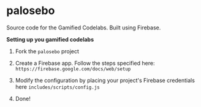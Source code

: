 # palosebo
Source code for the Gamified Codelabs. Built using Firebase.

**Setting up you gamified codelabs**

1. Fork the `palosebo` project

2. Create a Firebase app. Follow the steps specified here: `https://firebase.google.com/docs/web/setup`

3. Modify the configuration by placing your project's Firebase credentials here  `includes/scripts/config.js`

4. Done!

